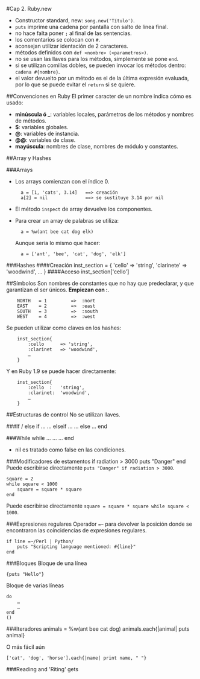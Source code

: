 #Cap 2. Ruby.new
- Constructor standard, new: `song.new('Título')`.
- `puts` imprime una cadena por pantalla con salto de línea final.
- no hace falta poner `;` al final de las sentencias.
- los comentarios se colocan con `#`.
- aconsejan utilizar identación de 2 caracteres.
- métodos definidos con `def <nombre> (<parametros>)`.
- no se usan las llaves para los métodos, simplemente se pone `end`.
- si se utilizan comillas dobles, se pueden invocar los métodos dentro: `cadena #{nombre}`.
- el valor devuelto por un método es el de la última expresión evaluada, por lo que se puede evitar el `return` si se quiere.


##Convenciones en Ruby
El primer caracter de un nombre indica cómo es usado:

- **minúscula ó _**: variables locales, parámetros de los métodos y nombres de métodos.
- **$**: variables globales.
- **@**: variables de instancia.
- **@@**: variables de clase.
- **mayúscula**: nombres de clase, nombres de módulo y constantes.


##Array y Hashes

###Arrays
- Los arrays comienzan con el índice 0.

		a = [1, 'cats', 3.14]	==> creación
		a[2] = nil				==> se sustituye 3.14 por nil
		
- El método `inspect` de array devuelve los componentes.
- Para crear un array de palabras se utiliza:
		
		a = %w(ant bee cat dog elk)
		
	Aunque sería lo mismo que hacer:
	
		a = ['ant', 'bee', 'cat', 'dog', 'elk']
		
###Hashes
####Creación
		inst_section = {
			'cello'		=> 'string',
			'clarinete'	=> 'woodwind',
			…
		}
####Acceso
		inst_section['cello']



##Símbolos
Son nombres de constantes que no hay que predeclarar, y que garantizan el ser únicos. **Empiezan con :**.

		NORTH	= 1			=>	:nort
		EAST	= 2			=>	:east
		SOUTH	= 3			=>	:south
		WEST	= 4			=>	:west
		
Se pueden utilizar como claves en los hashes:

		inst_section{
			:cello		=> 'string',
			:clarinet	=> 'woodwind',
			…
		}
		
Y en Ruby 1.9 se puede hacer directamente:
		
		inst_section{
			:cello	:	'string',
			:clarinet:	'woodwind',
			…
		}
		

##Estructuras de control
No se utilizan llaves.

###If / else
		if …
			…
		elseif …
			…
		else
			…
		end

###While
		while …
			…
			…
		end
		
- nil es tratado como false en las condiciones.


###Modificadores de estamentos
	if radiation > 3000
		puts "Danger"
	end
Puede escribirse directamente `puts "Danger" if radiation > 3000`.

	square = 2
	while square < 1000
		square = square * square
	end
Puede escribirse directamente `square = square * square while square < 1000`.


###Expresiones regulares
Operador `=~` para devolver la posición donde se encontraron las coincidencias de expresiones regulares.

	if line =~/Perl | Python/
		puts "Scripting language mentioned: #{line}"
	end
	
###Bloques
Bloque de una línea

	{puts "Hello"}
	
Bloque de varias líneas

	do
		…
		…
	end
	()
	
###Iteradores
	animals = %w(ant bee cat dog)
	animals.each{|animal| puts animal}
	
O más fácil aún

	['cat', 'dog', 'horse'].each{|name| print name, " "}
	
###Reading and 'Riting'
	gets
